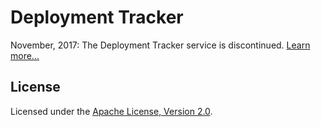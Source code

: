 # Deployment Tracker

November, 2017: The Deployment Tracker service is discontinued. [Learn more...](https://github.com/IBM-Bluemix/cf-deployment-tracker-service/wiki/Deployment-Tracker-Service-status)


## License

Licensed under the [Apache License, Version 2.0](LICENSE.txt).
